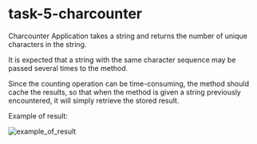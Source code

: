 # task-5-charcounter

Charcounter Application takes a string and returns the number of unique characters in the string.

It is expected that a string with the same character sequence may be passed several times to the method.

Since the counting operation can be time-consuming, the method should cache the results, so that when the method is given a string previously encountered, 
it will simply retrieve the stored result.

Example of result:

![example_of_result](https://i.imgur.com/K5ZChGh.png)
